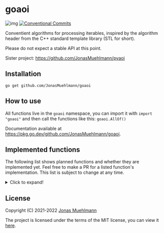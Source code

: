 # goaoi
![img](https://img.shields.io/badge/semver-2.0.0-green) [![Conventional Commits](https://img.shields.io/badge/Conventional%20Commits-1.0.0-yellow.svg)](https://conventionalcommits.org)

Conventient algorithms for processing iterables, inspired by the algorithm header from the C++ standard template library (STL for short).

Please do not expect a stable API at this point.

Sister project: https://github.com/JonasMuehlmann/pyaoi

## Installation

```go get github.com/JonasMuehlmann/goaoi```

## How to use

All functions live in the ```goaoi``` namespace, you can import it with ```import "goaoi"``` and then call the functions
like this: ```goaoi.AllOf()```

Documentation available at https://pkg.go.dev/github.com/JonasMuehlmann/goaoi.

## Implemented functions

The following list shows planned functions and whether they are implemented yet. Feel free to make a PR for a listed
function's implementation. This list is subject to change at any time.
<details> <summary>Click to expand!</summary>
<p>

### Non-modifying sequence operations

- [x] all_of
- [x] any_of
- [x] none_of


- [x] for_each

- [x] count
- [x] count_if

- [x] mismatch

- [x] find
- [x] find_if
- [x] find_end
- [x] find_first_of
- [x] adjacent_find


- [x] copy_replace
- [x] copy_replace_if
- [x] copy_replace_if_not

- [x] copy_except
- [x] copy_except_if
- [x] copy_except_if_not

### Modifying sequence operations

- [x] fill
- [ ] fill_n


- [x] transform


- [ ] rotate


- [ ] shift_left
- [ ] shift_right


- [ ] random_shuffle
- [ ] shuffle


- [ ] sample


- [ ] unique
- [ ] unique_copy

### Partitioning operations

- [ ] is_partitioned


- [ ] partition
- [ ] partition_copy


- [ ] stable_partition


- [ ] partition_point

### Sorting operations

- [ ] is_sorted
- [ ] is_sorted_until


- [ ] partial_sort
- [ ] partial_sort_copy
- [ ] stable_sort
- [ ] nth_element

### Binary search operations (on sorted ranges)

- [ ] lower_bound
- [ ] upper_bound


- [ ] binary_search


- [ ] equal_range

### Other operations on sorted ranges

- [ ] merge
- [ ] implace_merge

### Set operations (on sorted ranges)

- [ ] includes


- [ ] set_difference
- [ ] set_intersection
- [ ] set_symmetric_difference
- [ ] set_union

### Heap operations

- [ ] is_heap
- [ ] is_heap_until


- [ ] make_heap


- [ ] push_heap


- [ ] pop_heap


- [ ] sort_heap

### Minimum/maximum operations

- [ ] max_index
- [ ] min_index
- [ ] minmax
- [ ] minmax_index


- [ ] clamp

### Comparison operations

- [ ] lexicographical_compare
- [ ] lexicographical_compare_threeway

### Permutation operations

- [ ] is_permutation


- [ ] next_permutation
- [ ] prev_permutation
</p>
</details>

## License
Copyright (C) 2021-2022 [Jonas Muehlmann](https://github.com/JonasMuehlmann)
 
The project is licensed under the terms of the MIT license, you can view it [here](LICENSE.md).
